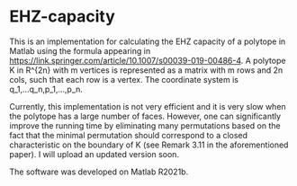 # EHZ-capacity

This is an implementation for calculating the EHZ capacity of  a polytope in Matlab using the formula appearing in https://link.springer.com/article/10.1007/s00039-019-00486-4.
A polytope K in R^{2n} with m vertices is represented as a matrix with m rows and 2n cols, such that each row is a vertex. The coordinate system is q_1,...q_n,p_1,...,p_n.

Currently, this implementation is not very efficient and it is very slow when the polytope has a large number of faces.
However, one can significantly improve the running time by eliminating many permutations based on the fact that the minimal permutation should correspond to a closed characteristic on the boundary of K (see Remark 3.11 in the aforementioned paper).
I will upload an updated version soon.

The software was developed on Matlab R2021b.
